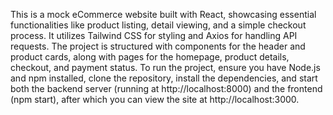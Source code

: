 This is a mock eCommerce website built with React, showcasing essential functionalities like product listing, detail viewing, and a simple checkout process. It utilizes Tailwind CSS for styling and Axios for handling API requests. The project is structured with components for the header and product cards, along with pages for the homepage, product details, checkout, and payment status. To run the project, ensure you have Node.js and npm installed, clone the repository, install the dependencies, and start both the backend server (running at http://localhost:8000) and the frontend (npm start), after which you can view the site at http://localhost:3000.
